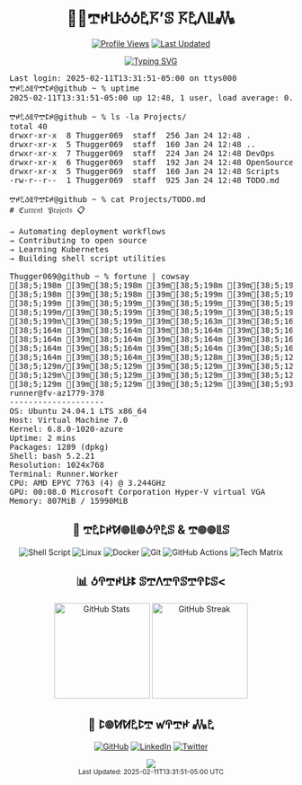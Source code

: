 <div align="center">
  <h1>👨‍💻𖢧ꛅꚶꚽꚽ𖤢𖦪’ꕷ 𖦪𖤢ꛎꚳ𖢑</h1>

  [![Profile Views](https://komarev.com/ghpvc/?username=thugger069&color=blueviolet&style=flat-square&label=Profile%20Views)](https://github.com/thugger069)
  [![Last Updated](https://img.shields.io/badge/Last%20Updated-2025-02-11T13%3A31%3A51-05%3A00-blue.svg)](https://github.com/thugger069)

  <a href="https://git.io/typing-svg">
    <img src="https://readme-typing-svg.demolab.com?font=Ubuntu+Mono&duration=3000&pause=1000&color=00FF9C&center=true&vCenter=true&width=435&lines=ℌ𝔢𝔩𝔩𝔬+𝔗𝔥𝔢𝔯𝔢;ℑ’𝔪+𖢧ꛅ𖤢ꚽꚳꛈ𖢧ꛕꛅ𝔖;𝔥𝔢𝔩𝔩+𝔖𝔠𝔯𝔦𝔭𝔱+𝔈𝔫𝔱𝔥𝔲𝔰𝔦𝔞𝔰𝔱;𝔏𝔦𝔫𝔲𝔵+%26+𝔇𝔢𝔳𝔒𝔭𝔰+𝔈𝔵𝔭𝔩𝔬𝔯𝔢𝔯;𝔒𝔭𝔢𝔫+𝔖𝔬𝔲𝔯𝔠𝔢+ℭ𝔬𝔫𝔱𝔯𝔦𝔟𝔲𝔱𝔬𝔯;𝔄𝔩𝔴𝔞𝔶𝔰+𝔏𝔢𝔞𝔯𝔫𝔦𝔫𝔤+%F0%9F%92%A1" alt="Typing SVG" />
  </a>
</div>

<pre class="terminal">
Last login: 2025-02-11T13:31:51-05:00 on ttys000
𖢧ꛅ𖤢ꚽꚳꛈ𖢧ꛕꛅ@github ~ % uptime
2025-02-11T13:31:51-05:00 up 12:48, 1 user, load average: 0.84 1.10 0.95

𖢧ꛅ𖤢ꚽꚳꛈ𖢧ꛕꛅ@github ~ % ls -la Projects/
total 40
drwxr-xr-x  8 Thugger069  staff  256 Jan 24 12:48 .
drwxr-xr-x  5 Thugger069  staff  160 Jan 24 12:48 ..
drwxr-xr-x  7 Thugger069  staff  224 Jan 24 12:48 DevOps
drwxr-xr-x  6 Thugger069  staff  192 Jan 24 12:48 OpenSource
drwxr-xr-x  5 Thugger069  staff  160 Jan 24 12:48 Scripts
-rw-r--r--  1 Thugger069  staff  925 Jan 24 12:48 TODO.md

𖢧ꛅ𖤢ꚽꚳꛈ𖢧ꛕꛅ@github ~ % cat Projects/TODO.md
# ℭ𝔲𝔯𝔯𝔢𝔫𝔱 𝔓𝔯𝔬𝔧𝔢𝔠𝔱𝔰 📋

→ Automating deployment workflows
→ Contributing to open source
→ Learning Kubernetes
→ Building shell script utilities

Thugger069@github ~ % fortune | cowsay
[38;5;198m [39m[38;5;198m [39m[38;5;198m [39m[38;5;198m [39m[38;5;198m [39m[38;5;199m|[39m[38;5;199m|[39m[38;5;199m [39m[38;5;199m [39m[38;5;199m [39m[38;5;199m [39m[38;5;199m [39m[38;5;199m_[39m[38;5;199m_[39m[38;5;163m [39m[38;5;164m [39m[38;5;164m_[39m[38;5;164m_[39m[38;5;164m [39m[38;5;164m [39m[38;5;164m [39m[38;5;164m/[39m[38;5;164m/[39m[38;5;164m|[39m[38;5;164m [39m[38;5;164m [39m[38;5;128m [39m[38;5;129m [39m[38;5;129m|[39m[38;5;129m|[39m[38;5;129m [39m[38;5;129m [39m[38;5;129m [39m[38;5;129m/[39m[38;5;129m|[39m[38;5;129m_[39m[38;5;93m_[39m[38;5;93m_[39m[38;5;93m/[39m[38;5;93m|[39m[38;5;93m [39m[38;5;93m_[39m[38;5;93m_[39m[38;5;93m [39m[38;5;93m [39m[38;5;93m/[39m[38;5;63m/[39m[38;5;63m|[39m[38;5;63m [39m[38;5;63m_[39m[38;5;63m_[39m[38;5;63m_[39m[38;5;63m [39m[38;5;63m [39m[38;5;63m [39m[38;5;63m_[39m[38;5;63m_[39m[38;5;63m [39m[38;5;33m [39m[38;5;33m [39m[38;5;33m [39m[38;5;33m [39m[38;5;33m [39m[38;5;33m/[39m[38;5;33m/[39m[38;5;33m|[39m[38;5;33m [39m[38;5;33m [39m[38;5;39m_[39m[38;5;39m_[39m[38;5;39m_[39m[38;5;39m_[39m[38;5;39m [39m[38;5;39m [39m[38;5;39m/[39m[38;5;39m/[39m[38;5;39m|[39m[38;5;38m[39m
[38;5;198m [39m[38;5;198m [39m[38;5;199m [39m[38;5;199m [39m[38;5;199m=[39m[38;5;199m|[39m[38;5;199m|[39m[38;5;199m=[39m[38;5;199m [39m[38;5;199m_[39m[38;5;199m_[39m[38;5;163m/[39m[38;5;164m [39m[38;5;164m/[39m[38;5;164m_[39m[38;5;164m/[39m[38;5;164m [39m[38;5;164m_[39m[38;5;164m)[39m[38;5;164m_[39m[38;5;164m|[39m[38;5;164m/[39m[38;5;164m|[39m[38;5;128m|[39m[38;5;129m [39m[38;5;129m [39m[38;5;129m [39m[38;5;129m=[39m[38;5;129m|[39m[38;5;129m|[39m[38;5;129m=[39m[38;5;129m [39m[38;5;129m|[39m[38;5;93m [39m[38;5;93m_[39m[38;5;93m_[39m[38;5;93m [39m[38;5;93m [39m[38;5;93m/[39m[38;5;93m_[39m[38;5;93m/[39m[38;5;93m [39m[38;5;93m/[39m[38;5;63m_[39m[38;5;63m|[39m[38;5;63m/[39m[38;5;63m|[39m[38;5;63m|[39m[38;5;63m<[39m[38;5;63m [39m[38;5;63m [39m[38;5;63m/[39m[38;5;63m [39m[38;5;63m_[39m[38;5;63m/[39m[38;5;33m_[39m[38;5;33m/[39m[38;5;33m_[39m[38;5;33m_[39m[38;5;33m [39m[38;5;33m [39m[38;5;33m_[39m[38;5;33m|[39m[38;5;33m/[39m[38;5;33m|[39m[38;5;39m|[39m[38;5;39m [39m[38;5;39m|[39m[38;5;39m_[39m[38;5;39m [39m[38;5;39m [39m[38;5;39m/[39m[38;5;39m_[39m[38;5;39m|[39m[38;5;38m/[39m[38;5;44m|[39m[38;5;44m|[39m[38;5;44m[39m
[38;5;199m [39m[38;5;199m_[39m[38;5;199m_[39m[38;5;199m_[39m[38;5;199m [39m[38;5;199m|[39m[38;5;199m|[39m[38;5;199m [39m[38;5;163m/[39m[38;5;164m [39m[38;5;164m_[39m[38;5;164m_[39m[38;5;164m_[39m[38;5;164m/[39m[38;5;164m [39m[38;5;164m|[39m[38;5;164m [39m[38;5;164m|[39m[38;5;164m/[39m[38;5;164m [39m[38;5;128m_[39m[38;5;129m [39m[38;5;129m\[39m[38;5;129m [39m[38;5;129m_[39m[38;5;129m_[39m[38;5;129m_[39m[38;5;129m [39m[38;5;129m|[39m[38;5;129m|[39m[38;5;93m [39m[38;5;93m/[39m[38;5;93m [39m[38;5;93m/[39m[38;5;93m_[39m[38;5;93m/[39m[38;5;93m [39m[38;5;93m/[39m[38;5;93m [39m[38;5;93m_[39m[38;5;63m_[39m[38;5;63m_[39m[38;5;63m/[39m[38;5;63m [39m[38;5;63m_[39m[38;5;63m [39m[38;5;63m\[39m[38;5;63m [39m[38;5;63m/[39m[38;5;63m [39m[38;5;63m/[39m[38;5;63m_[39m[38;5;33m/[39m[38;5;33m_[39m[38;5;33m/[39m[38;5;33m|[39m[38;5;33m_[39m[38;5;33m [39m[38;5;33m [39m[38;5;33m|[39m[38;5;33m/[39m[38;5;33m [39m[38;5;39m_[39m[38;5;39m [39m[38;5;39m\[39m[38;5;39m [39m[38;5;39m_[39m[38;5;39m/[39m[38;5;39m_[39m[38;5;39m [39m[38;5;39m<[39m[38;5;38m/[39m[38;5;44m [39m[38;5;44m_[39m[38;5;44m [39m[38;5;44m\[39m[38;5;44m [39m[38;5;44m[39m
[38;5;199m/[39m[38;5;199m [39m[38;5;199m_[39m[38;5;199m_[39m[38;5;199m`[39m[38;5;163m [39m[38;5;164m|[39m[38;5;164m/[39m[38;5;164m [39m[38;5;164m/[39m[38;5;164m_[39m[38;5;164m_[39m[38;5;164m|[39m[38;5;164m [39m[38;5;164m|[39m[38;5;164m|[39m[38;5;164m [39m[38;5;128m/[39m[38;5;129m [39m[38;5;129m [39m[38;5;129m_[39m[38;5;129m_[39m[38;5;129m/[39m[38;5;129m/[39m[38;5;129m [39m[38;5;129m_[39m[38;5;129m_[39m[38;5;93m`[39m[38;5;93m [39m[38;5;93m|[39m[38;5;93m/[39m[38;5;93m_[39m[38;5;93m_[39m[38;5;93m_[39m[38;5;93m [39m[38;5;93m [39m[38;5;93m/[39m[38;5;63m [39m[38;5;63m/[39m[38;5;63m_[39m[38;5;63m_[39m[38;5;63m/[39m[38;5;63m [39m[38;5;63m [39m[38;5;63m_[39m[38;5;63m_[39m[38;5;63m/[39m[38;5;63m/[39m[38;5;63m_[39m[38;5;33m/[39m[38;5;33m/[39m[38;5;33m_[39m[38;5;33m/[39m[38;5;33m [39m[38;5;33m/[39m[38;5;33m [39m[38;5;33m_[39m[38;5;33m_[39m[38;5;33m/[39m[38;5;39m/[39m[38;5;39m [39m[38;5;39m [39m[38;5;39m_[39m[38;5;39m_[39m[38;5;39m/[39m[38;5;39m/[39m[38;5;39m_[39m[38;5;39m_[39m[38;5;38m_[39m[38;5;44m_[39m[38;5;44m/[39m[38;5;44m [39m[38;5;44m [39m[38;5;44m_[39m[38;5;44m_[39m[38;5;44m/[39m[38;5;44m [39m[38;5;44m[39m
[38;5;199m\[39m[38;5;199m_[39m[38;5;163m_[39m[38;5;164m_[39m[38;5;164m_[39m[38;5;164m/[39m[38;5;164m [39m[38;5;164m\[39m[38;5;164m [39m[38;5;164m [39m[38;5;164m_[39m[38;5;164m/[39m[38;5;164m|[39m[38;5;164m [39m[38;5;128m|[39m[38;5;129m_[39m[38;5;129m/[39m[38;5;129m\[39m[38;5;129m_[39m[38;5;129m_[39m[38;5;129m_[39m[38;5;129m/[39m[38;5;129m [39m[38;5;129m\[39m[38;5;93m_[39m[38;5;93m_[39m[38;5;93m_[39m[38;5;93m_[39m[38;5;93m/[39m[38;5;93m|[39m[38;5;93m/[39m[38;5;93m [39m[38;5;93m [39m[38;5;93m [39m[38;5;63m|[39m[38;5;63m/[39m[38;5;63m\[39m[38;5;63m [39m[38;5;63m [39m[38;5;63m_[39m[38;5;63m/[39m[38;5;63m\[39m[38;5;63m_[39m[38;5;63m_[39m[38;5;63m_[39m[38;5;63m/[39m[38;5;33m [39m[38;5;33m [39m[38;5;33m/[39m[38;5;33m_[39m[38;5;33m/[39m[38;5;33m [39m[38;5;33m [39m[38;5;33m/[39m[38;5;33m_[39m[38;5;33m_[39m[38;5;39m_[39m[38;5;39m_[39m[38;5;39m/[39m[38;5;39m\[39m[38;5;39m_[39m[38;5;39m_[39m[38;5;39m_[39m[38;5;39m/[39m[38;5;39m [39m[38;5;38m [39m[38;5;44m [39m[38;5;44m [39m[38;5;44m [39m[38;5;44m [39m[38;5;44m\[39m[38;5;44m_[39m[38;5;44m_[39m[38;5;44m_[39m[38;5;44m/[39m[38;5;44m [39m[38;5;44m [39m[38;5;43m[39m
[38;5;164m [39m[38;5;164m [39m[38;5;164m [39m[38;5;164m [39m[38;5;164m [39m[38;5;164m [39m[38;5;164m [39m[38;5;164m/[39m[38;5;164m_[39m[38;5;164m/[39m[38;5;164m [39m[38;5;128m([39m[38;5;129m_[39m[38;5;129m_[39m[38;5;129m/[39m[38;5;129m [39m[38;5;129m [39m[38;5;129m [39m[38;5;129m [39m[38;5;129m [39m[38;5;129m [39m[38;5;93m [39m[38;5;93m [39m[38;5;93m [39m[38;5;93m [39m[38;5;93m [39m[38;5;93m [39m[38;5;93m [39m[38;5;93m [39m[38;5;93m [39m[38;5;93m [39m[38;5;63m [39m[38;5;63m [39m[38;5;63m [39m[38;5;63m [39m[38;5;63m [39m[38;5;63m/[39m[38;5;63m_[39m[38;5;63m/[39m[38;5;63m [39m[38;5;63m [39m[38;5;63m [39m[38;5;63m [39m[38;5;33m [39m[38;5;33m [39m[38;5;33m [39m[38;5;33m [39m[38;5;33m [39m[38;5;33m [39m[38;5;33m [39m[38;5;33m [39m[38;5;33m [39m[38;5;33m [39m[38;5;39m [39m[38;5;39m [39m[38;5;39m [39m[38;5;39m [39m[38;5;39m [39m[38;5;39m [39m[38;5;39m [39m[38;5;39m [39m[38;5;39m [39m[38;5;38m [39m[38;5;44m [39m[38;5;44m [39m[38;5;44m [39m[38;5;44m [39m[38;5;44m [39m[38;5;44m [39m[38;5;44m [39m[38;5;44m [39m[38;5;44m [39m[38;5;44m [39m[38;5;44m [39m[38;5;43m [39m[38;5;49m [39m[38;5;49m [39m[38;5;49m[39m
[38;5;164m [39m[38;5;164m [39m[38;5;164m [39m[38;5;164m [39m[38;5;164m [39m[38;5;164m|[39m[38;5;164m|[39m[38;5;164m [39m[38;5;128m [39m[38;5;129m [39m[38;5;129m [39m[38;5;129m [39m[38;5;129m_[39m[38;5;129m_[39m[38;5;129m [39m[38;5;129m [39m[38;5;129m_[39m[38;5;129m_[39m[38;5;93m [39m[38;5;93m [39m[38;5;93m [39m[38;5;93m/[39m[38;5;93m/[39m[38;5;93m|[39m[38;5;93m [39m[38;5;93m [39m[38;5;93m [39m[38;5;93m/[39m[38;5;63m/[39m[38;5;63m|[39m[38;5;63m[39m
[38;5;164m [39m[38;5;164m [39m[38;5;164m [39m[38;5;164m [39m[38;5;164m=[39m[38;5;128m|[39m[38;5;129m|[39m[38;5;129m=[39m[38;5;129m [39m[38;5;129m_[39m[38;5;129m_[39m[38;5;129m/[39m[38;5;129m [39m[38;5;129m/[39m[38;5;129m_[39m[38;5;93m/[39m[38;5;93m [39m[38;5;93m_[39m[38;5;93m)[39m[38;5;93m_[39m[38;5;93m|[39m[38;5;93m/[39m[38;5;93m|[39m[38;5;93m|[39m[38;5;93m [39m[38;5;63m_[39m[38;5;63m|[39m[38;5;63m/[39m[38;5;63m|[39m[38;5;63m|[39m[38;5;63m[39m
[38;5;164m [39m[38;5;164m_[39m[38;5;128m_[39m[38;5;129m_[39m[38;5;129m [39m[38;5;129m|[39m[38;5;129m|[39m[38;5;129m [39m[38;5;129m/[39m[38;5;129m [39m[38;5;129m_[39m[38;5;129m_[39m[38;5;93m_[39m[38;5;93m/[39m[38;5;93m [39m[38;5;93m|[39m[38;5;93m [39m[38;5;93m|[39m[38;5;93m/[39m[38;5;93m [39m[38;5;93m_[39m[38;5;93m [39m[38;5;63m\[39m[38;5;63m [39m[38;5;63m/[39m[38;5;63m [39m[38;5;63m_[39m[38;5;63m [39m[38;5;63m\[39m[38;5;63m [39m[38;5;63m[39m
[38;5;129m/[39m[38;5;129m [39m[38;5;129m_[39m[38;5;129m_[39m[38;5;129m`[39m[38;5;129m [39m[38;5;129m|[39m[38;5;129m/[39m[38;5;129m [39m[38;5;93m/[39m[38;5;93m_[39m[38;5;93m_[39m[38;5;93m|[39m[38;5;93m [39m[38;5;93m|[39m[38;5;93m|[39m[38;5;93m [39m[38;5;93m/[39m[38;5;93m [39m[38;5;63m [39m[38;5;63m_[39m[38;5;63m_[39m[38;5;63m/[39m[38;5;63m/[39m[38;5;63m [39m[38;5;63m [39m[38;5;63m_[39m[38;5;63m_[39m[38;5;63m/[39m[38;5;63m [39m[38;5;63m[39m
[38;5;129m\[39m[38;5;129m_[39m[38;5;129m_[39m[38;5;129m_[39m[38;5;129m_[39m[38;5;129m/[39m[38;5;93m [39m[38;5;93m\[39m[38;5;93m [39m[38;5;93m [39m[38;5;93m_[39m[38;5;93m/[39m[38;5;93m|[39m[38;5;93m [39m[38;5;93m|[39m[38;5;93m_[39m[38;5;63m/[39m[38;5;63m\[39m[38;5;63m_[39m[38;5;63m_[39m[38;5;63m_[39m[38;5;63m/[39m[38;5;63m [39m[38;5;63m\[39m[38;5;63m_[39m[38;5;63m_[39m[38;5;63m_[39m[38;5;63m/[39m[38;5;33m [39m[38;5;33m [39m[38;5;33m[39m
[38;5;129m [39m[38;5;129m [39m[38;5;129m [39m[38;5;93m [39m[38;5;93m [39m[38;5;93m [39m[38;5;93m [39m[38;5;93m/[39m[38;5;93m_[39m[38;5;93m/[39m[38;5;93m [39m[38;5;93m([39m[38;5;93m_[39m[38;5;63m_[39m[38;5;63m/[39m[38;5;63m [39m[38;5;63m [39m[38;5;63m [39m[38;5;63m [39m[38;5;63m [39m[38;5;63m [39m[38;5;63m [39m[38;5;63m [39m[38;5;63m [39m[38;5;63m [39m[38;5;33m [39m[38;5;33m [39m[38;5;33m [39m[38;5;33m [39m[38;5;33m [39m[38;5;33m[39m
runner@fv-az1779-378 
-------------------- 
OS: Ubuntu 24.04.1 LTS x86_64 
Host: Virtual Machine 7.0 
Kernel: 6.8.0-1020-azure 
Uptime: 2 mins 
Packages: 1289 (dpkg) 
Shell: bash 5.2.21 
Resolution: 1024x768 
Terminal: Runner.Worker 
CPU: AMD EPYC 7763 (4) @ 3.244GHz 
GPU: 00:08.0 Microsoft Corporation Hyper-V virtual VGA 
Memory: 807MiB / 15990MiB 
</pre>

<div align="center">
  <h2>🔧 𖢧𖤢ꛕꛅꛘ𖣠ꚳ𖣠ꚽꛈ𖤢ꕷ & 𖢧𖣠𖣠ꚳꕷ</h2>
  
  ![Shell Script](https://img.shields.io/badge/Shell_Script-%23121011.svg?style=for-the-badge&logo=gnu-bash&logoColor=white)
  ![Linux](https://img.shields.io/badge/Linux-FCC624?style=for-the-badge&logo=linux&logoColor=black)
  ![Docker](https://img.shields.io/badge/docker-%230db7ed.svg?style=for-the-badge&logo=docker&logoColor=white)
  ![Git](https://img.shields.io/badge/git-%23F05033.svg?style=for-the-badge&logo=git&logoColor=white)
  ![GitHub Actions](https://img.shields.io/badge/github%20actions-%232671E5.svg?style=for-the-badge&logo=githubactions&logoColor=white)
  ![Tech Matrix](https://img.shields.io/static/v1?label=&message=TypeScript|Python|Rust|WASM&color=00ff9d&style=for-the-badge&logoWidth=30&logo=data:image/png;base64,iVBORw0KG...)

  <h2>📊 ꚽꛈ𖢧ꛅꚶꔪ ꕷ𖢧ꛎ𖢧ꛈꕷ𖢧ꛈꛕꕷ<</h2>
  
  <img src="https://github-readme-stats.vercel.app/api?username=thugger069&show_icons=true&theme=radical&cache_seconds=86400" alt="GitHub Stats" height="170"/>
  <img src="https://github-readme-streak-stats.herokuapp.com/?user=thugger069&theme=radical&cache_seconds=86400" alt="GitHub Streak" height="170"/>

  <h2>🤝 ꛕ𖣠ꛘꛘ𖤢ꛕ𖢧 ꛃꛈ𖢧ꛅ 𖢑𖤢</h2>
  
  [![GitHub](https://img.shields.io/badge/github-%23121011.svg?style=for-the-badge&logo=github&logoColor=white)](https://github.com/thugger069)
  [![LinkedIn](https://img.shields.io/badge/linkedin-%230077B5.svg?style=for-the-badge&logo=linkedin&logoColor=white)](https://linkedin.com/in/thugger069)
  [![Twitter](https://img.shields.io/badge/X-%23000000.svg?style=for-the-badge&logo=X&logoColor=white)](https://twitter.com/chuksgincaro)
</div>

<div align="center">
  <img src="https://capsule-render.vercel.app/api?type=waving&color=gradient&height=100&section=footer"/>
</div>

<div align="center">
  <sub>Last Updated: 2025-02-11T13:31:51-05:00 UTC</sub>
</div>
